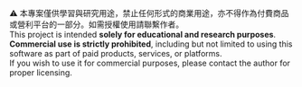 ⚠️ 本專案僅供學習與研究用途，禁止任何形式的商業用途，亦不得作為付費商品或營利平台的一部分。如需授權使用請聯繫作者。<br>
This project is intended **solely for educational and research purposes**.  
**Commercial use is strictly prohibited**, including but not limited to using this software as part of paid products, services, or platforms.  
If you wish to use it for commercial purposes, please contact the author for proper licensing.

